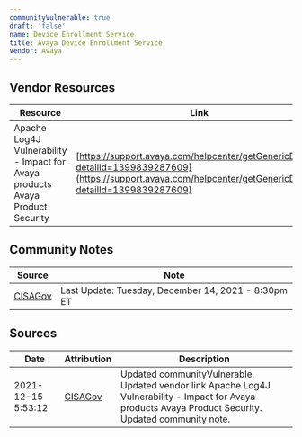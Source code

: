 ```yaml
---
communityVulnerable: true
draft: 'false'
name: Device Enrollment Service
title: Avaya Device Enrollment Service
vendor: Avaya
---
```


## Vendor Resources
| Resource | Link |
| --- | --- |
| Apache Log4J Vulnerability - Impact for Avaya products Avaya Product Security | [https://support.avaya.com/helpcenter/getGenericDetails?detailId=1399839287609](https://support.avaya.com/helpcenter/getGenericDetails?detailId=1399839287609) |


## Community Notes
| Source | Note |
| --- | --- |
| [CISAGov](https://raw.githubusercontent.com/cisagov/log4j-affected-db/develop/README.md) | Last Update: Tuesday, December 14, 2021 - 8:30pm ET |

## Sources
| Date | Attribution | Description |
| --- | --- | --- |
| 2021-12-15 5:53:12 | [CISAGov](https://raw.githubusercontent.com/cisagov/log4j-affected-db/develop/README.md) | Updated communityVulnerable. Updated vendor link Apache Log4J Vulnerability - Impact for Avaya products Avaya Product Security. Updated community note.  |

